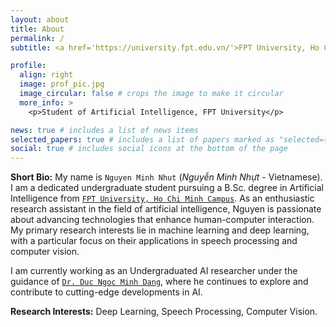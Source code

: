 ```yaml
---
layout: about
title: About
permalink: /
subtitle: <a href='https://university.fpt.edu.vn/'>FPT University, Ho Chi Minh Campus.</a> 

profile:
  align: right
  image: prof_pic.jpg
  image_circular: false # crops the image to make it circular
  more_info: >
    <p>Student of Artificial Intelligence, FPT University</p>

news: true # includes a list of news items
selected_papers: true # includes a list of papers marked as "selected={true}"
social: true # includes social icons at the bottom of the page
---
```


**Short Bio:** My name is ``Nguyen Minh Nhut`` (*Nguyễn Minh Nhựt* - Vietnamese). I am a dedicated undergraduate student pursuing a B.Sc. degree in Artificial Intelligence from <a href='https://university.fpt.edu.vn/'> `FPT University, Ho Chi Minh Campus`</a>. As an enthusiastic research assistant in the field of artificial intelligence, Nguyen is passionate about advancing technologies that enhance human-computer interaction. My primary research interests lie in machine learning and deep learning, with a particular focus on their applications in speech processing and computer vision.

I am currently working as an Undergraduated AI researcher under the guidance of <a href='https://dnmduc.github.io/'>`Dr. Duc Ngoc Minh Dang`</a>, where he continues to explore and contribute to cutting-edge developments in AI.

**Research Interests:** Deep Learning, Speech Processing, Computer Vision.